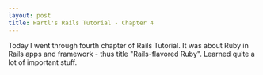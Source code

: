 ```yaml
---
layout: post
title: Hartl's Rails Tutorial - Chapter 4
---
```

Today I went through fourth chapter of Rails Tutorial. It was about Ruby in Rails apps and framework - thus title "Rails-flavored Ruby". Learned quite a lot of important stuff.
